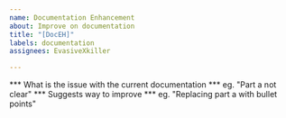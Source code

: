 ```yaml
---
name: Documentation Enhancement
about: Improve on documentation
title: "[DocEH]"
labels: documentation
assignees: EvasiveXkiller

---
```


*** What is the issue with the current documentation ***
eg. "Part a not clear"
*** Suggests way to improve ***
eg. "Replacing part a with bullet points"
